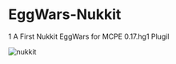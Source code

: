 # EggWars-Nukkit
1
A First Nukkit EggWars for MCPE 0.17.hg1 Plugil

![nukkit](https://proxy.spigotmc.org/01d3fcecace22a175ccd90d24181aeac5df9ee65?url=http%3A%2F%2Fi.imgur.com%2FWqaD0NK.jpg)
